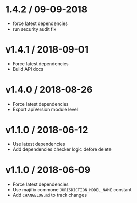 # 1.4.2 / 09-09-2018
- force latest dependencies
- run security audit fix

# v1.4.1 / 2018-09-01
- Force latest dependencies
- Build API docs

# v1.4.0 / 2018-08-26
- Force latest dependencies
- Export apiVersion module level

# v1.1.0 / 2018-06-12
- Use latest dependencies
- Add dependencies checker logic defore delete

# v1.1.0 / 2018-06-09

- Force latest dependencies
- Use majifix commone `JURISDICTION_MODEL_NAME` constant
- Add `CHANGELOG.md` to track changes
